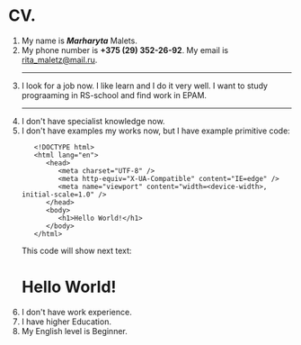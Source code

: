 # CV. 
1. My name is ***Marharyta*** Malets.
2. My phone number is __+375 (29) 352-26-92__. My email is <rita_maletz@mail.ru>.  
   <hr>
3. I look for a job now. I like learn and I do it very well. I want to study prograaming in RS-school and find work in EPAM.  
   <hr>
4. I don't have specialist knowledge now.
5. I don't have examples my works now, but I have example primitive code:
   ```
      <!DOCTYPE html>  
      <html lang="en">  
         <head>  
            <meta charset="UTF-8" />  
            <meta http-equiv="X-UA-Compatible" content="IE=edge" />  
            <meta name="viewport" content="width=<device-width>, initial-scale=1.0" />  
         </head>  
         <body>  
            <h1>Hello World!</h1>  
         </body>  
      </html>
    ```   
    This code will show next text:  
    <h1> Hello World! </h1>  
6. I don't have work experience.
7. I have higher Education.
8. My English level is Beginner.
